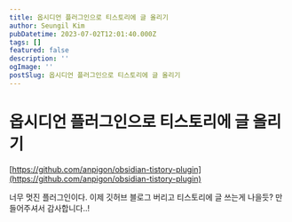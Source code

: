 ```yaml
---
title: 옵시디언 플러그인으로 티스토리에 글 올리기
author: Seungil Kim
pubDatetime: 2023-07-02T12:01:40.000Z
tags: []
featured: false
description: ''
ogImage: ''
postSlug: 옵시디언 플러그인으로 티스토리에 글 올리기
---
```

# 옵시디언 플러그인으로 티스토리에 글 올리기

[https://github.com/anpigon/obsidian-tistory-plugin](https://github.com/anpigon/obsidian-tistory-plugin)

너무 멋진 플러그인이다.
이제 깃허브 블로그 버리고 티스토리에 글 쓰는게 나을듯?
만들어주셔서 감사합니다..!
